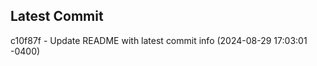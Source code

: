 
## Latest Commit
c10f87f - Update README with latest commit info (2024-08-29 17:03:01 -0400) <Yunxi-Zhou>
